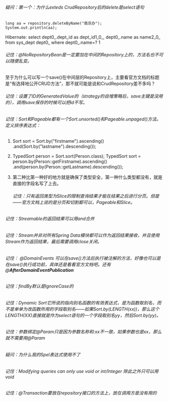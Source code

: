 ###### 疑问：第一个：为什么exteds CrudRepository后的delete是select语句

```
long aa = repository.deleteByName("南京办");
System.out.println(aa);
```

Hibernate: 
    select
        dept0_.dept_id as dept_id1_0_,
        dept0_.name as name2_0_ 
    from
        sys_dept dept0_ 
    where
        dept0_.name=?
1

###### 记住：@NoRepositoryBean是一定要加在中间的Repository上的，方法名也不可以随便乱变。

至于为什么可以写一个save()在中间层的Repository上，主要看官方文档的标题是“有选择地公开CRUD方法”，那不就可能是说和CrudRepository差不多吗？

###### 记住：设置了ID的GeneratedValue的（strategy的自增策略后，save主键是没用的），调用save保存的时候可以把id不写。

###### 记住：Sort和Pageable都有一个Sort.unsorted()和Pageable.unpaged()方法。定义排序表达式：

1. Sort sort = Sort.by("firstname").ascending()  .and(Sort.by("lastname").descending()); 

2.  TypedSort<Person> person = Sort.sort(Person.class); 
	TypedSort<Person> sort = person.by(Person::getFirstname).ascending()  .and(person.by(Person::getLastname).descending()); 
	
3. 第二种比第一种好的地方就是确保了类型安全，第一种什么类型都没有，就是直接的字段名写了上去。

   ###### 记住：只有返回类型为Slice的限制查询结果才能在结果之后进行分页。但是——官方文档上说的是分页和切割都可以，Pageable和Slice。

###### 记住：Streamable的返回结果可以用and合并

###### 记住：Stream并非对所有Spring Data模块都可以作为返回结果接收，并且使用Stream作为返回结果，最后需要调用close关闭。

###### 记住： @DomainEvents 可以在save()方法后执行被注解的方法，好像也可以是在save()执行成功前，具体还是看看官方文档吧。还有 @**AfterDomainEventPublication** 

###### 记住：findBy默认是IgnoreCase的

###### 记住：Dynamic Sort它所说的指向别名函数的有效表达式，是为函数取别名，而不是单单为改函数所用的字段取别名——如果Sort.by(LENGTH(xx))，那么这个LENGTH(XX)直接就是作为select语句的一个字段取别名yy，然后Sort.by(yy)。

###### 记住：参数绑定@Param只是因为参数名称和:xx不一致，如果参数也是xx，那么就不需要用@Param

###### 疑问：为什么我的Spel表达式使用不了

###### 记住：Modifying queries can only use void or int/Integer    除此之外只可以用void

###### 记住：@Transaction要放在repository接口的方法上，放在调用方是没有用的


